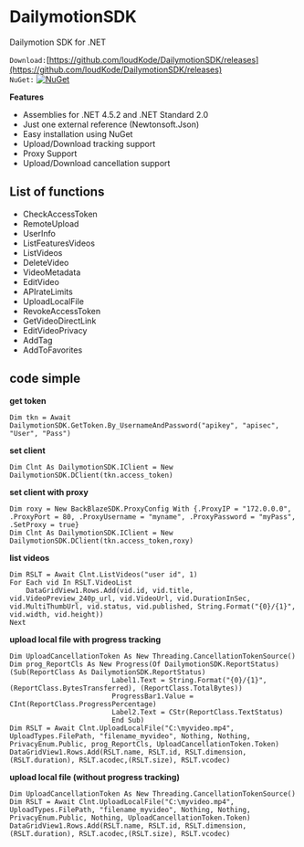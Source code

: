 # DailymotionSDK
Dailymotion SDK for .NET


`Download:`[https://github.com/loudKode/DailymotionSDK/releases](https://github.com/loudKode/DailymotionSDK/releases)<br>
`NuGet:`
[![NuGet](https://img.shields.io/nuget/v/DeQmaTech.DailymotionSDK.svg?style=flat-square&logo=nuget)](https://www.nuget.org/packages/DeQmaTech.DailymotionSDK)<br>

**Features**
* Assemblies for .NET 4.5.2 and .NET Standard 2.0
* Just one external reference (Newtonsoft.Json)
* Easy installation using NuGet
* Upload/Download tracking support
* Proxy Support
* Upload/Download cancellation support


## List of functions
* CheckAccessToken
* RemoteUpload
* UserInfo
* ListFeaturesVideos
* ListVideos
* DeleteVideo
* VideoMetadata
* EditVideo
* APIrateLimits
* UploadLocalFile
* RevokeAccessToken
* GetVideoDirectLink
* EditVideoPrivacy
* AddTag
* AddToFavorites


## code simple
**get token**
```vb.net
Dim tkn = Await DailymotionSDK.GetToken.By_UsernameAndPassword("apikey", "apisec", "User", "Pass")
```
**set client**
```vb.net
Dim Clnt As DailymotionSDK.IClient = New DailymotionSDK.DClient(tkn.access_token)
```
**set client with proxy**
```vb.net
Dim roxy = New BackBlazeSDK.ProxyConfig With {.ProxyIP = "172.0.0.0", .ProxyPort = 80, .ProxyUsername = "myname", .ProxyPassword = "myPass", .SetProxy = true}
Dim Clnt As DailymotionSDK.IClient = New DailymotionSDK.DClient(tkn.access_token,roxy)
```
**list videos**
```vb.net
Dim RSLT = Await Clnt.ListVideos("user id", 1)
For Each vid In RSLT.VideoList
    DataGridView1.Rows.Add(vid.id, vid.title, vid.VideoPreview_240p_url, vid.VideoUrl, vid.DurationInSec, vid.MultiThumbUrl, vid.status, vid.published, String.Format("{0}/{1}", vid.width, vid.height))
Next
```
**upload local file with progress tracking**
```vb.net
Dim UploadCancellationToken As New Threading.CancellationTokenSource()
Dim prog_ReportCls As New Progress(Of DailymotionSDK.ReportStatus)(Sub(ReportClass As DailymotionSDK.ReportStatus)
                         Label1.Text = String.Format("{0}/{1}", (ReportClass.BytesTransferred), (ReportClass.TotalBytes))
                         ProgressBar1.Value = CInt(ReportClass.ProgressPercentage)
                         Label2.Text = CStr(ReportClass.TextStatus)
                         End Sub)
Dim RSLT = Await Clnt.UploadLocalFile("C:\myvideo.mp4", UploadTypes.FilePath, "filename_myvideo", Nothing, Nothing, PrivacyEnum.Public, prog_ReportCls, UploadCancellationToken.Token)
DataGridView1.Rows.Add(RSLT.name, RSLT.id, RSLT.dimension,(RSLT.duration), RSLT.acodec,(RSLT.size), RSLT.vcodec)
```
**upload local file (without progress tracking)**
```vb.net
Dim UploadCancellationToken As New Threading.CancellationTokenSource()
Dim RSLT = Await Clnt.UploadLocalFile("C:\myvideo.mp4", UploadTypes.FilePath, "filename_myvideo", Nothing, Nothing, PrivacyEnum.Public, Nothing, UploadCancellationToken.Token)
DataGridView1.Rows.Add(RSLT.name, RSLT.id, RSLT.dimension,(RSLT.duration), RSLT.acodec,(RSLT.size), RSLT.vcodec)
```

